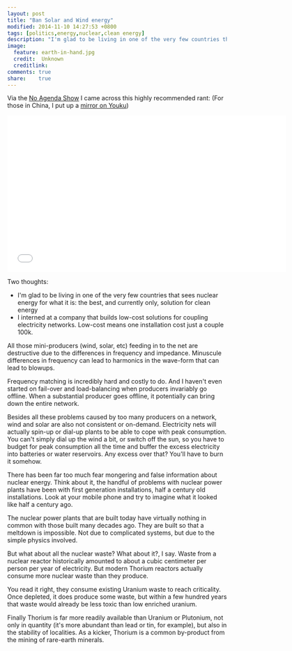 ```yaml
---
layout: post
title: "Ban Solar and Wind energy"
modified: 2014-11-10 14:27:53 +0800
tags: [politics,energy,nuclear,clean energy]
description: "I'm glad to be living in one of the very few countries that sees nuclear energy for what it is: the best, and currently only, solution for clean energy."
image:
  feature: earth-in-hand.jpg
  credit:  Unknown
  creditlink: 
comments: true
share:    true
---
```

Via the <a href="http://www.noagendashow.com/" target="_BLANK">No Agenda Show</a> I came across this highly recommended rant:
(For those in China, I put up a <a href="http://v.youku.com/v_show/id_XNzc3NzIzMjky.html" target="_BLANK">mirror on Youku</a>)

<iframe width="640" height="360" src="//www.youtube.com/embed/nUXmff5R_bI" frameborder="0" allowfullscreen></iframe>

Two thoughts:

- I'm glad to be living in one of the very few countries that sees nuclear energy for what it is: the best, and currently only, solution for clean energy
- I interned at a company that builds low-cost solutions for coupling electricity networks. Low-cost means one installation cost just a couple 100k.

All those mini-producers (wind, solar, etc) feeding in to the net are destructive due to the differences in frequency and impedance. Minuscule differences in frequency can lead to harmonics in the wave-form that can
lead to blowups.

Frequency matching is incredibly hard and costly to do. And I haven't even started on fail-over and load-balancing when producers invariably go offline. When a substantial producer goes offline, it potentially can bring
down the entire network.

Besides all these problems caused by too many producers on a network, wind and solar are also not consistent or on-demand. Electricity nets will actually spin-up or dial-up plants to be able to cope with peak consumption.
You can't simply dial up the wind a bit, or switch off the sun, so you have to budget for peak consumption all the time and buffer the excess electricity into batteries or water reservoirs. Any excess over that? You'll have
to burn it somehow.

There has been far too much fear mongering and false information about nuclear energy. Think about it, the handful of problems with nuclear power plants have been with first generation installations, half a century old
installations. Look at your mobile phone and try to imagine what it looked like half a century ago.

The nuclear power plants that are built today have virtually nothing in common with those built many decades ago. They are built so that a meltdown is impossible. Not due to complicated systems, but due to the simple physics
involved. 

But what about all the nuclear waste? What about it?, I say. Waste from a nuclear reactor historically amounted to about a cubic centimeter per person per year of electricity. But modern Thorium reactors actually consume
more nuclear waste than they produce.

You read it right, they consume existing Uranium waste to reach criticality. Once depleted, it does produce some waste, but within a few hundred years that waste would already be less toxic than low enriched uranium.

Finally Thorium is far more readily available than Uranium or Plutonium, not only in quantity (it's more abundant than lead or tin, for example), but also in the stability of localities. As a kicker, Thorium is a common
by-product from the mining of rare-earth minerals.﻿
